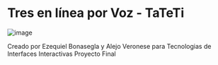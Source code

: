 # Tres en línea por Voz - TaTeTi

![image](https://user-images.githubusercontent.com/82910644/200227628-5d38e2a4-7435-418f-b0f4-7ad9d1db4cda.png)

Creado por Ezequiel Bonasegla y Alejo Veronese para Tecnologias de Interfaces Interactivas Proyecto Final
